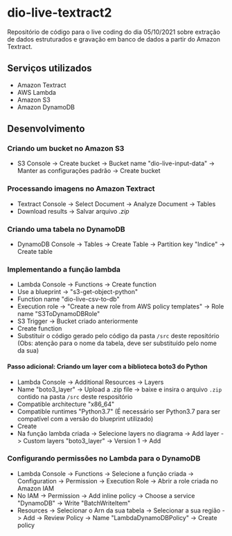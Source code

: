 # dio-live-textract2
Repositório de código para o live coding do dia 05/10/2021 sobre extração de dados estruturados e gravação em banco de dados a partir do Amazon Textract.

## Serviços utilizados

- Amazon Textract
- AWS Lambda
- Amazon S3
- Amazon DynamoDB

## Desenvolvimento

### Criando um bucket no Amazon S3

- S3 Console -> Create bucket -> Bucket name "dio-live-input-data" -> Manter as configurações padrão -> Create bucket

### Processando imagens no Amazon Textract

- Textract Console -> Select Document -> Analyze Document -> Tables
- Download results -> Salvar arquivo _.zip_

### Criando uma tabela no DynamoDB

- DynamoDB Console -> Tables -> Create Table -> Partition key "Indice" -> Create table

### Implementando a função lambda

- Lambda Console -> Functions -> Create function
- Use a blueprint -> "s3-get-object-python"
- Function name "dio-live-csv-to-db"
- Execution role -> "Create a new role from AWS policy templates" -> Role name "S3ToDynamoDBRole"
- S3 Trigger -> Bucket criado anteriormente
- Create function
- Substituir o código gerado pelo código da pasta ```/src``` deste repositório (Obs: atenção para o nome da tabela, deve ser substituído pelo nome da sua)

#### Passo adicional: Criando um layer com a biblioteca boto3 do Python

- Lambda Console -> Additional Resources -> Layers
- Name "boto3_layer" -> Upload a .zip file -> baixe e insira o arquivo ```.zip``` contido na pasta ```/src``` deste respositório
- Compatible architecture "x86_64"
- Compatible runtimes "Python3.7" (É necessário ser Python3.7 para ser compatível com a versão do blueprint utilizado)
- Create
- Na função lambda criada -> Selecione layers no diagrama -> Add layer -> Custom layers "boto3_layer" -> Version 1 -> Add

### Configurando permissões no Lambda para o DynamoDB

- Lambda Console -> Functions -> Selecione a função criada -> Configuration -> Permission -> Execution Role -> Abrir a role criada no Amazon IAM
- No IAM -> Permission -> Add inline policy -> Choose a service "DynamoDB" -> Write "BatchWriteItem"
- Resources -> Selecionar o Arn da sua tabela -> Selecionar a sua região -> Add -> Review Policy -> Name "LambdaDynamoDBPolicy" -> Create policy
